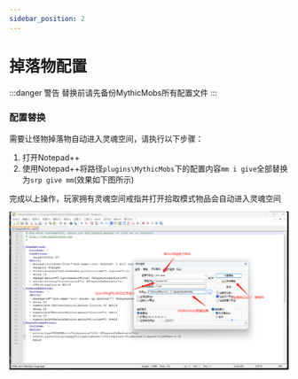 ```yaml
---
sidebar_position: 2
---
```


# 掉落物配置

:::danger 警告
替换前请先备份MythicMobs所有配置文件
:::

### **配置替换**

需要让怪物掉落物自动进入灵魂空间，请执行以下步骤：

1. 打开Notepad++
2. 使用Notepad++将路径`plugins\MythicMobs`下的配置内容`mm i give`全部替换为`srp give mm`(效果如下图所示)

完成以上操作，玩家拥有灵魂空间戒指并打开拾取模式物品会自动进入灵魂空间

![](img/给予指令替换.png)
